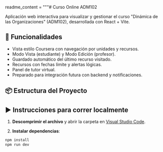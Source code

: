 readme_content = """# Curso Online ADM102

Aplicación web interactiva para visualizar y gestionar el curso "Dinámica de las Organizaciones" (ADM102), desarrollada con React + Vite.

## 🚀 Funcionalidades

- Vista estilo Coursera con navegación por unidades y recursos.
- Modo Vista (estudiante) y Modo Edición (profesor).
- Guardado automático del último recurso visitado.
- Recursos con fechas límite y alertas lógicas.
- Panel de tutor virtual.
- Preparado para integración futura con backend y notificaciones.

## 📦 Estructura del Proyecto


## ▶️ Instrucciones para correr localmente

1. **Descomprimir el archivo** y abrir la carpeta en [Visual Studio Code](https://code.visualstudio.com/).

2. **Instalar dependencias**:

```bash
npm install
npm run dev
